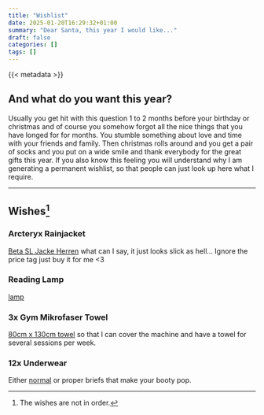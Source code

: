 ```yaml
---
title: "Wishlist"
date: 2025-01-20T16:29:32+01:00
summary: "Dear Santa, this year I would like..."
draft: false
categories: []
tags: []
---
```


{{< metadata >}}

## And what do you want this year?

Usually you get hit with this question 1 to 2 months before your birthday or christmas and of course you somehow forgot all the nice things that you have longed for for months. You stumble something about love and time with your friends and family. Then christmas rolls around and you get a pair of socks and you put on a wide smile and thank everybody for the great gifts this year. If you also know this feeling you will understand why I am generating a permanent wishlist, so that people can just look up here what I require.

---

## Wishes[^1]


### Arcteryx Rainjacket
[Beta SL Jacke Herren](https://arcteryx.com/ch/de/shop/mens/beta-sl-jacket-9684?cmpid=pm%7Cmult%7Cperf%7Cgoogle%7CArc%27teryx_Google-PMAX_S22_Performance_BOF_R%3AEMEA_C%3ACH_L%3AEN&utm_source=google&utm_medium=pm%7Cmult%7Cperf&utm_campaign=Arc%27teryx_Google-PMAX_S22_Performance_BOF_R%3AEMEA_C%3ACH_L%3AEN&gclsrc=aw.ds&utm_source=google&utm_medium=cpc&utm_campaign=brand&gad_source=1&gclid=Cj0KCQiA4-y8BhC3ARIsAHmjC_EfX3-eO9dLybgwe2Um7L4RvcabLiWdo2l3e-TOW0P7yPo20Hze8KoaAleKEALw_wcB) what can I say, it just looks slick as hell... Ignore the price tag just buy it for me <3 

### Reading Lamp
[lamp](https://www.ikea.com/ch/en/p/nymane-floor-reading-lamp-anthracite-50429198/)

### 3x Gym Mikrofaser Towel
[80cm x 130cm towel](https://www.decathlon.ch/en/p/serviette-de-bain-microfibre-coral-taille-l-80-x-130-cm/_/R-p-158325?mc=8387956&gad_source=1&gclid=CjwKCAiA-ty8BhA_EiwAkyoa3w3xPvHxeVt8qmCrcYqyKPFkM49U3o-lr_s7RFB8DUTX7wPqtEe3gRoCI2IQAvD_BwE&utm_campaign=ch_t-perf_ct-pmax_n-watersport-accessory_ts-gen_f-cv_o-roas_spu-wat_pnl-ecom_l-en_pp-gads_bm-roa_pr-cpc_at-kwd_&utm_medium=cpc&utm_source=google) so that I can cover the machine and have a towel for several sessions per week. 


### 12x Underwear
Either [normal](https://www.zalando.ch/pier-one-7-pack-boxershorts-pi982o054-q11.html) or proper briefs that make your booty pop.




[^1]: The wishes are not in order.
